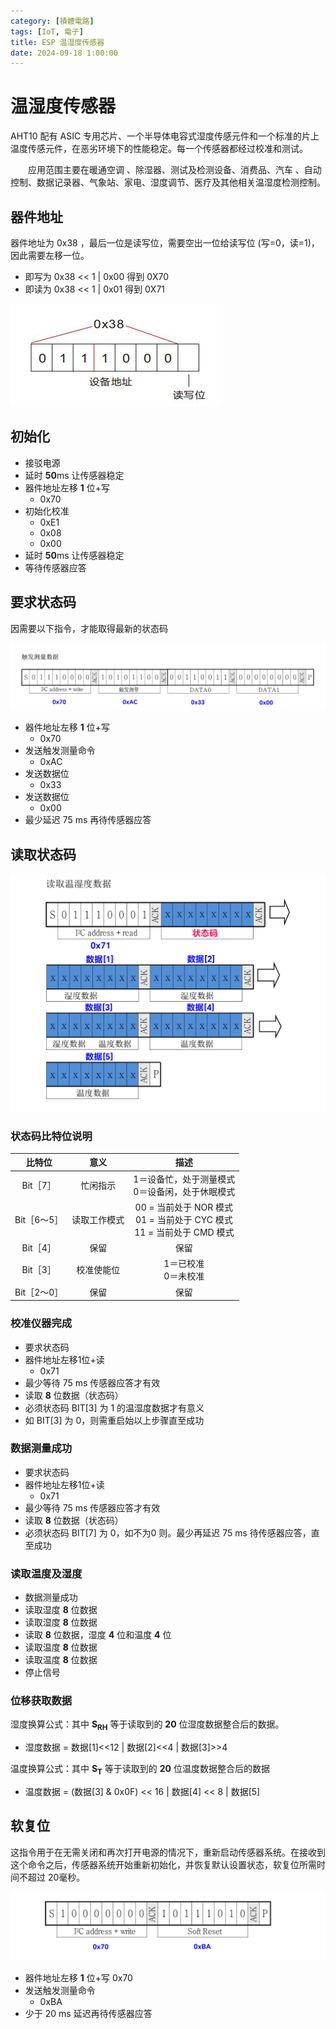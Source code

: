 ```yaml
---
category: [積體電路]
tags: [IoT, 電子]
title: ESP 温湿度传感器
date: 2024-09-18 1:00:00
---
```


<style>
  table {
    width: 100%
    }
  td {
    vertical-align: center;
    text-align: center;
  }
  table.inputT{
    margin: 10px;
    width: auto;
    margin-left: auto;
    margin-right: auto;
    border: none;
  }
  input{
    text-align: center;
    padding: 0px 10px;
  }
  iframe{
    width: 100%;
    display: block;
    border-style:none;
  }
</style>


# 温湿度传感器

AHT10 配有 ASIC 专用芯片、一个半导体电容式湿度传感元件和一个标准的片上温度传感元件，在恶劣环境下的性能稳定。每一个传感器都经过校准和测试。

  应用范围主要在暖通空调 、除湿器、测试及检测设备、消费品、汽车 、自动控制、数据记录器、气象站、家电、湿度调节、医疗及其他相关温湿度检测控制。

## 器件地址

器件地址为 0x38 ，最后一位是读写位，需要空出一位给读写位 (写=0，读=1)，因此需要左移一位。

- 即写为 0x38 << 1 | 0x00 得到 0X70 
- 即读为 0x38 << 1 | 0x01 得到 0X71 

![Alt aht10address](../assets/img/esp/aht10address.png)

## 初始化

 - 接驳电源
 - 延时 **50**ms 让传感器稳定
 - 器件地址左移 **1** 位+写 
     - 0x70
 - 初始化校准 
     - 0xE1 
     - 0x08 
     - 0x00
 - 延时 **50**ms 让传感器稳定
 - 等待传感器应答

## 要求状态码

因需要以下指令，才能取得最新的状态码

![Alt aht10 ask](../assets/img/esp/aht_ask.png)

 - 器件地址左移 **1** 位+写 
    - 0x70
 - 发送触发测量命令 
    - 0xAC
 - 发送数据位 
    - 0x33
 - 发送数据位 
    - 0x00
 - 最少延迟 75 ms 再待传感器应答

## 读取状态码

![Alt aht10 read](../assets/img/esp/aht_read.png)


### 状态码比特位说明

|比特位|意义|描述|
|:---:|:---:|:---:|
|Bit［7］|忙闲指示|1＝设备忙，处于测量模式<br/>0＝设备闲，处于休眠模式|
|Bit［6～5］|读取工作模式|00 = 当前处于 NOR 模式<br/>01 = 当前处于 CYC 模式<br/>11 = 当前处于 CMD 模式|
|Bit［4］|保留|保留|
|Bit［3］|校准使能位|1＝已校准<br/>0＝未校准|
|Bit［2～0］|保留|保留|

### 校准仪器完成
 - 要求状态码
 - 器件地址左移1位+读 
    - 0x71
 - 最少等待 75 ms 传感器应答才有效
 - 读取 **8** 位数据（状态码）
 - 必须状态码 BIT[3] 为 1 的温湿度数据才有意义
 - 如 BIT[3] 为 0，则需重启始以上步骤直至成功

### 数据测量成功
 - 要求状态码
 - 器件地址左移1位+读 
    - 0x71
 - 最少等待 75 ms 传感器应答才有效
 - 读取 **8** 位数据（状态码）
 - 必须状态码 BIT[7] 为 0，如不为0 则。最少再延迟 75 ms 待传感器应答，直至成功

### 读取温度及湿度
 - 数据测量成功
 - 读取湿度 **8** 位数据
 - 读取湿度 **8** 位数据
 - 读取 **8** 位数据，湿度 **4** 位和温度 **4** 位
 - 读取温度 **8** 位数据
 - 读取温度 **8** 位数据
 - 停止信号

### 位移获取数据
    
湿度换算公式：其中 **S<sub>RH</sub>** 等于读取到的 **20** 位湿度数据整合后的数据。


 - 湿度数据 = 数据[1]<<12 | 数据[2]<<4 | 数据[3]>>4


温度换算公式：其中 **S<sub>T</sub>** 等于读取到的 **20** 位温度数据整合后的数据


 - 温度数据 = (数据[3] & 0x0F) << 16 | 数据[4] << 8 | 数据[5]


## 软复位

这指令用于在无需关闭和再次打开电源的情况下，重新启动传感器系统。在接收到这个命令之后，传感器系统开始重新初始化，并恢复默认设置状态，软复位所需时间不超过 20毫秒。

![Alt aht10 soft](../assets/img/esp/aht_soft.png)

 - 器件地址左移 **1** 位+写 0x70
 - 发送触发测量命令 
     - 0xBA
 - 少于 20 ms 延迟再待传感器应答
